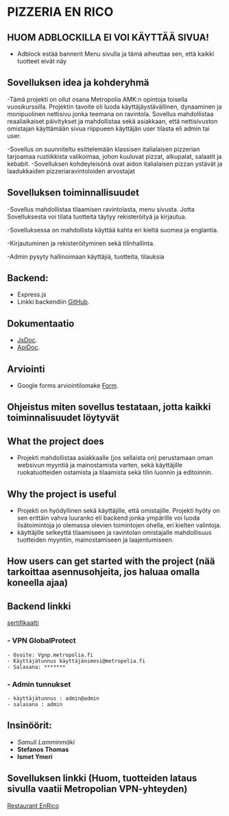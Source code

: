 # PIZZERIA EN RICO

## HUOM ADBLOCKILLA EI VOI KÄYTTÄÄ SIVUA!
  - Adblock estää bannerit Menu sivulla ja tämä aiheuttaa sen, että kaikki tuotteet eivät näy
## Sovelluksen idea ja kohderyhmä
  
  -Tämä projekti on ollut osana Metropolia AMK:n opintoja toisella vuosikurssilla. Projektin tavoite oli luoda käyttäjäystävällinen, dynaaminen ja monipuolinen nettisivu jonka teemana on ravintola. Sovellus mahdollistaa     
   reaaliaikaiset päivitykset ja mahdollistaa sekä asiakkaan, että nettisivuston omistajan käyttämään sivua riippueen käyttäjän user tilasta eli admin tai user.

  -Sovellus on suunniteltu esittelemään klassisen italialaisen pizzerian tarjoamaa rustiikkista valikoimaa, johon kuuluvat pizzat, alkupalat, salaatit ja kebabit.​
  -Sovelluksen kohdeyleisönä ovat aidon italialaisen pizzan ystävät ja laadukkaiden pizzeriaravintoloiden arvostajat
  
## Sovelluksen toiminnallisuudet
  
  -Sovellus mahdollistaa tilaamisen ravintolasta, menu sivusta. Jotta Sovelluksesta voi tilata tuotteita täytyy rekisteröityä ja kirjautua. ​
  
  -Sovelluksessa on mahdollista käyttää kahta eri kieltä suomea ja englantia.​
  
  -Kirjautuminen ja rekisteröityminen sekä tilinhallinta.
  
  -Admin pysyty hallinoimaan käyttäjiä, tuotteita, tilauksia 

## Backend:
  - Express.js
  - Linkki backendiin [GitHub](https://github.com/SamuliLam/restaurant-backend/tree/master).

## Dokumentaatio
  - [JsDoc](https://users.metropolia.fi/~ismety/js/RavintolaProjekti/jsdoc/out/).
  - [ApiDoc](https://users.metropolia.fi/~stefanot/ravintola/apidoc/apiDoc.html).

## Arviointi
  - Google forms arviointilomake [Form](https://docs.google.com/forms/d/e/1FAIpQLSf7uOY3-H_FKjQRg45jCyiq8mieoM5Ek93nM9pjTg2STNXu1Q/viewform).
## Ohjeistus miten sovellus testataan, jotta kaikki toiminnalisuudet löytyvät
  

## What the project does
  
  - Projekti mahdollistaa asiakkaalle (jos sellaista on) perustamaan oman websivun myyntiä ja mainostamista varten, sekä käyttäjille ruokatuotteiden ostamista ja tilaamista sekä tilin luonnin ja editoinnin.

## Why the project is useful
  
  - Projekti on hyödyllinen sekä käyttäjille, että omistajille. Projekti hyöty on sen erittäin vahva luuranko eli backend jonka ympärille voi luoda lisätoimintoja jo olemassa olevien toimintojen ohella, eri kielten valintoja.
  - käyttäjille selkeyttä tilaamiseen ja ravintolan omistajalle mahdollisuus tuotteiden myyntiin, mainostamiseen ja laajentumiseen.

## How users can get started with the project (nää tarkoittaa asennusohjeita, jos haluaa omalla koneella ajaa)
  ## Backend linkki
[sertifikaatti](https://10.120.32.55/app/)


  ### - VPN GlobalProtect
    - Osoite: Vgnp.metropolia.fi
    - Käyttäjätunnus käyttäjänimesi@metropolia.fi
    - Salasana: *******

  ### - Admin tunnukset
    - käyttäjätunnus : admin@admin
    - salasana : admin
  
## Insinöörit:

  - *Samuli Lamminmäki*
  - **Stefanos Thomas**
  - **Ismet Ymeri**
## Sovelluksen linkki (Huom, tuotteiden lataus sivulla vaatii Metropolian VPN-yhteyden)
  [Restaurant EnRico](https://users.metropolia.fi/~stefanot/ravintola/en/)
